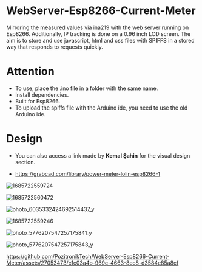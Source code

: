 # WebServer-Esp8266-Current-Meter
Mirroring the measured values via ina219 with the web server running on Esp8266. 
Additionally, IP tracking is done on a 0.96 inch LCD screen. 
The aim is to store and use javascript, html and css files with SPIFFS in a stored way that responds to requests quickly.

# Attention
- To use, place the .ino file in a folder with the same name.
- Install dependencies.
- Built for Esp8266.
- To upload the spiffs file with the Arduino ide, you need to use the old Arduino ide.

# Design
- You can also access a link made by __Kemal Şahin__ for the visual design section.

- https://grabcad.com/library/power-meter-lolin-esp8266-1

![1685722559724](https://github.com/PozitronikTech/WebServer-Esp8266-Current-Meter/assets/27053473/c8654a2c-18ea-4822-9da6-b3e2e5902059)

![1685722560472](https://github.com/PozitronikTech/WebServer-Esp8266-Current-Meter/assets/27053473/3c83c148-16f1-4ff9-a51d-f94ac04fdc7f)

![photo_6035332424692514437_y](https://github.com/PozitronikTech/WebServer-Esp8266-Current-Meter/assets/27053473/833aceb8-693f-4caf-ac2e-5c93f836e116)

![1685722559246](https://github.com/PozitronikTech/WebServer-Esp8266-Current-Meter/assets/27053473/3f676a9c-e624-4a8b-88b1-19b409de160f)

![photo_5776207547257175841_y](https://github.com/PozitronikTech/WebServer-Esp8266-Current-Meter/assets/27053473/f7c35061-0806-458f-8d0c-71dfe63ca87e)

![photo_5776207547257175843_y](https://github.com/PozitronikTech/WebServer-Esp8266-Current-Meter/assets/27053473/db316f23-1845-4a3d-be30-143586cf3989)

https://github.com/PozitronikTech/WebServer-Esp8266-Current-Meter/assets/27053473/c1c03a4b-969c-4663-8ec8-d3584e85a8cf


